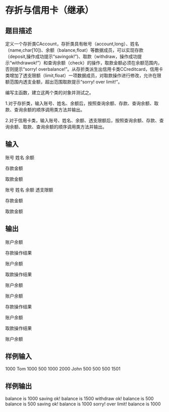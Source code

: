  # 存折与信用卡（继承） ## 题目描述 定义一个存折类CAccount，存折类具有帐号（account,long）、姓名（name,char[10])、余额（balance,float）等数据成员，可以实现存款（deposit,操作成功提示“savingok!”)、取款（withdraw，操作成功提示“withdrawok!”）和查询余额（check）的操作，取款金额必须在余额范围内，否则提示“sorry! overbalance!”。从存折类派生出信用卡类CCreditcard，信用卡类增加了透支限额（limit,float）一项数据成员，对取款操作进行修改，允许在限额范围内透支金额，超出范围取款提示“sorry! over limit!”。 编写主函数，建立这两个类的对象并测试之。 1.对于存折类，输入账号、姓名、余额后，按照查询余额、存款、查询余额、取款、查询余额的顺序调用类方法并输出。 2.对于信用卡类，输入账号、姓名、余额、透支限额后，按照查询余额、存款、查询余额、取款、查询余额的顺序调用类方法并输出。 ## 输入 账号 姓名 余额 存款金额 取款金额 账号 姓名 余额 透支限额 存款金额 取款金额 ## 输出 账户余额 存款操作结果 账户余额 取款操作结果 账户余额 账户余额 存款操作结果 账户余额 取款操作结果 账户余额 ## 样例输入 1000 Tom 1000 500 1000 2000 John 500 500 500 1501 ## 样例输出 balance is 1000 saving ok! balance is 1500 withdraw ok! balance is 500 balance is 500 saving ok! balance is 1000 sorry! over limit! balance is 1000 